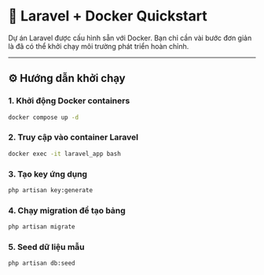 # 🚀 Laravel + Docker Quickstart

Dự án Laravel được cấu hình sẵn với Docker. Bạn chỉ cần vài bước đơn giản là đã có thể khởi chạy môi trường phát triển hoàn chỉnh.

---

## ⚙️ Hướng dẫn khởi chạy

### 1. Khởi động Docker containers

```bash
docker compose up -d
```

### 2. Truy cập vào container Laravel
```bash
docker exec -it laravel_app bash
```

### 3. Tạo key ứng dụng
```bash
php artisan key:generate
```

### 4. Chạy migration để tạo bảng
```bash
php artisan migrate
```

### 5. Seed dữ liệu mẫu
```bash
php artisan db:seed
```